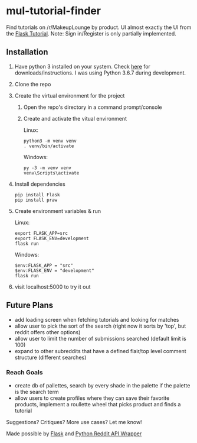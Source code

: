 # mul-tutorial-finder
Find tutorials on /r/MakeupLounge by product. UI almost exactly the UI from the [Flask Tutorial](http://flask.pocoo.org/docs/1.0/tutorial/factory/). Note: Sign in/Register is only partially implemented.

## Installation
1. Have python 3 installed on your system. Check [here](https://www.python.org/downloads/) for downloads/instructions. I was using Python 3.6.7 during development.
2. Clone the repo
3. Create the virtual environment for the project 
	1. Open the repo's directory in a command prompt/console
	2. Create and activate the vitual environment 
		
		Linux:
		```
		python3 -m venv venv
		. venv/bin/activate
		```
		Windows:
		```
		py -3 -m venv venv
		venv\Scripts\activate
		```
4. Install dependencies
	```
	pip install Flask
	pip install praw
	```
5. Create environment variables & run
	
	Linux: 
	```
	export FLASK_APP=src
	export FLASK_ENV=development
	flask run
	```
	Windows:
	```
	$env:FLASK_APP = "src"
	$env:FLASK_ENV = "development"
	flask run
	```
6. visit localhost:5000 to try it out

## Future Plans
- add loading screen when fetching tutorials and looking for matches
- allow user to pick the sort of the search (right now it sorts by 'top', but reddit offers other options)
- allow user to limit the number of submissions searched (default limit is 100)
- expand to other subreddits that have a defined flair/top level comment structure (different searches)

### Reach Goals
- create db of pallettes, search by every shade in the palette if the palette is the search term
- allow users to create profiles where they can save their favorite products, implement a roullette wheel that picks product and finds a tutorial

Suggestions? Critiques? More use cases? Let me know!


Made possible by [Flask](http://flask.pocoo.org/docs/1.0/#) and [Python Reddit API Wrapper](https://praw.readthedocs.io/en/latest/index.html)
